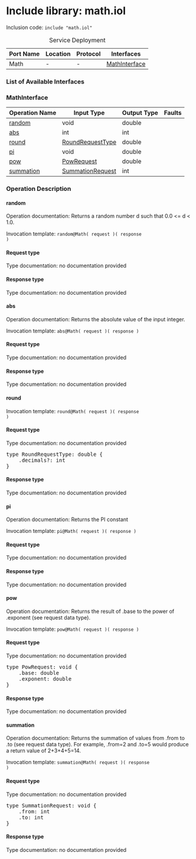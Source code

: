 # Include library: math.iol

Inclusion code: <code>include "math.iol"</code>

<table>
  <caption>Service Deployment</caption>
  <thead>
    <tr>
      <th>Port Name</th>
      <th>Location</th>
      <th>Protocol</th>
      <th>Interfaces</th>
    </tr>
  </thead>
  <tbody>
    <tr>
      <td>Math</td>
      <td>-</td>
      <td>-</td>
      <td><a href="#MathInterface">MathInterface</a></td>
    </tr>
  </tbody>
</table>

<h3>List of Available Interfaces</h3>

<h3 id="MathInterface">MathInterface</h3>

<table>
  <thead>
    <tr>
      <th>Operation Name</th>
      <th>Input Type</th>
      <th>Output Type</th>
      <th>Faults</th>
    </tr>
  </thead>
  <tbody>
    <tr>
      <td><a href="#random">random</a></td>
      <td>void</td>
      <td>double</td>
      <td>
      </td>
    </tr>
    <tr>
      <td><a href="#abs">abs</a></td>
      <td>int</td>
      <td>int</td>
      <td>
      </td>
    </tr>
    <tr>
      <td><a href="#round">round</a></td>
      <td><a href="#RoundRequestType">RoundRequestType</a></td>
      <td>double</td>
      <td>
      </td>
    </tr>
    <tr>
      <td><a href="#pi">pi</a></td>
      <td>void</td>
      <td>double</td>
      <td>
      </td>
    </tr>
    <tr>
      <td><a href="#pow">pow</a></td>
      <td><a href="#PowRequest">PowRequest</a></td>
      <td>double</td>
      <td>
      </td>
    </tr>
    <tr>
      <td><a href="#summation">summation</a></td>
      <td><a href="#SummationRequest">SummationRequest</a></td>
      <td>int</td>
      <td>
      </td>
    </tr>
  </tbody>
</table>

### Operation Description


#### random
Operation documentation:  Returns a random number d such that 0.0 <= d < 1.0. 

Invocation template: <code>random@Math( request )( response )</code>

<h4>Request type</h4>

Type documentation: no documentation provided 



<h4>Response type</h4>
Type documentation: no documentation provided 






#### abs
Operation documentation:  Returns the absolute value of the input integer. 

Invocation template: <code>abs@Math( request )( response )</code>

<h4>Request type</h4>

Type documentation: no documentation provided 



<h4>Response type</h4>
Type documentation: no documentation provided 






#### round


Invocation template: <code>round@Math( request )( response )</code>

<h4 id="RoundRequestType">Request type</h4>

Type documentation: no documentation provided 
<pre>type RoundRequestType: double {
	.decimals?: int
}</pre>


<h4>Response type</h4>
Type documentation: no documentation provided 






#### pi
Operation documentation:  Returns the PI constant 

Invocation template: <code>pi@Math( request )( response )</code>

<h4>Request type</h4>

Type documentation: no documentation provided 



<h4>Response type</h4>
Type documentation: no documentation provided 






#### pow
Operation documentation:  Returns the result of .base to the power of .exponent (see request data type). 

Invocation template: <code>pow@Math( request )( response )</code>

<h4 id="PowRequest">Request type</h4>

Type documentation: no documentation provided 
<pre>type PowRequest: void {
	.base: double
	.exponent: double
}</pre>


<h4>Response type</h4>
Type documentation: no documentation provided 






#### summation
Operation documentation:  Returns the summation of values from .from to .to (see request data type). For example, .from=2 and .to=5 would produce a return value of 2+3+4+5=14. 

Invocation template: <code>summation@Math( request )( response )</code>

<h4 id="SummationRequest">Request type</h4>

Type documentation: no documentation provided 
<pre>type SummationRequest: void {
	.from: int
	.to: int
}</pre>


<h4>Response type</h4>
Type documentation: no documentation provided 










